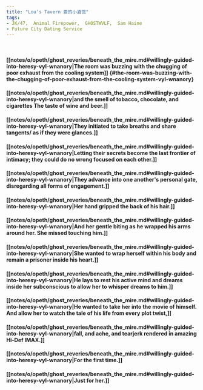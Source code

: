 ```yaml
---
title: "Lou’s Tavern 娄的小酒馆"
tags:
- JK/47,  Animal Firepower,  GHOSTWVLF,  Sam Haine
- Future City Dating Service
---
```

&nbsp;
#### [[notes/o/opeth/ghost_reveries/beneath_the_mire.md#willingly-guided-into-heresy-vyl-wnanory|The room was buzzing with the chugging of poor exhaust from the cooling system]] {#the-room-was-buzzing-with-the-chugging-of-poor-exhaust-from-the-cooling-system-vyl-wnanory}
#### [[notes/o/opeth/ghost_reveries/beneath_the_mire.md#willingly-guided-into-heresy-vyl-wnanory|and the smell of tobacco, chocolate, and cigarettes   The taste of wine and beer.]]
#### [[notes/o/opeth/ghost_reveries/beneath_the_mire.md#willingly-guided-into-heresy-vyl-wnanory|They initiated to take breaths and share tangents/ as if they were glances.]]
#### [[notes/o/opeth/ghost_reveries/beneath_the_mire.md#willingly-guided-into-heresy-vyl-wnanory|Letting their secrets become the last frontier of intimacy; they could do no wrong focused on each other.]]
#### [[notes/o/opeth/ghost_reveries/beneath_the_mire.md#willingly-guided-into-heresy-vyl-wnanory|They advance into one another's personal gate, disregarding all forms of engagement.]]
#### [[notes/o/opeth/ghost_reveries/beneath_the_mire.md#willingly-guided-into-heresy-vyl-wnanory|Her hand gripped the back of his hair.]]
#### [[notes/o/opeth/ghost_reveries/beneath_the_mire.md#willingly-guided-into-heresy-vyl-wnanory|And her gentle biting as he wrapped his arms around her. She missed touching him.]]
#### [[notes/o/opeth/ghost_reveries/beneath_the_mire.md#willingly-guided-into-heresy-vyl-wnanory|She wanted to wrap herself within his body and remain a prisoner inside his heart.]]
#### [[notes/o/opeth/ghost_reveries/beneath_the_mire.md#willingly-guided-into-heresy-vyl-wnanory|He lays to rest his active mind and dreams inside her subconscious to allow her to whisper dreams to him.]]
#### [[notes/o/opeth/ghost_reveries/beneath_the_mire.md#willingly-guided-into-heresy-vyl-wnanory|He wanted to take her into the movie of himself. And allow her to watch the tale of his life from every plot twist,]]
#### [[notes/o/opeth/ghost_reveries/beneath_the_mire.md#willingly-guided-into-heresy-vyl-wnanory|fall, and ache, and tearjerk rendered in amazing Hi-Def IMAX.]]
#### [[notes/o/opeth/ghost_reveries/beneath_the_mire.md#willingly-guided-into-heresy-vyl-wnanory|For the first time.]]
#### [[notes/o/opeth/ghost_reveries/beneath_the_mire.md#willingly-guided-into-heresy-vyl-wnanory|Just for her.]]

